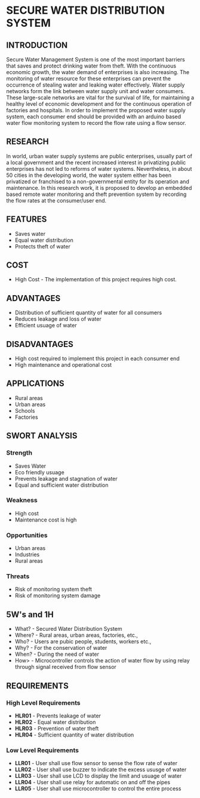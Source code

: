 # SECURE WATER DISTRIBUTION SYSTEM

## INTRODUCTION

Secure Water Management System is one of the most important barriers that saves and protect drinking water from theft. With the continuous economic growth, the water demand of enterprises is also increasing. The monitoring of water resource for these enterprises can prevent the occurrence of stealing water and leaking water effectively. Water supply networks form the link between water supply unit and water consumers. These large-scale networks are vital for the survival of life, for maintaining a healthy level of economic development and for the continuous operation of factories and hospitals. In order to implement the proposed water supply system, each consumer end should be provided with an arduino based water flow monitoring system to record the flow rate using a flow sensor.

## RESEARCH

In world, urban water supply systems are public enterprises, usually part of a local government and the recent increased interest in privatizing public enterprises has not led to reforms of water systems. Nevertheless, in about 50 cities in the developing world, the water system either has been privatized or franchised to a non-governmental entity for its operation and maintenance. In this research work, it is proposed to develop an embedded based remote water monitoring and theft prevention system by recording the flow rates at the consumer/user end.

## FEATURES

* Saves water
* Equal water distribution
* Protects theft of water

## COST
* High Cost - The implementation of this project requires high cost.

## ADVANTAGES

* Distribution of sufficient quantity of water for all consumers
* Reduces leakage and loss of water
* Efficient usuage of water 

## DISADVANTAGES

* High cost required to implement this project in each consumer end
* High maintenance and operational cost

## APPLICATIONS

* Rural areas
* Urban areas
* Schools
* Factories

## SWORT ANALYSIS 

### Strength

* Saves Water
* Eco friendly usuage
* Prevents leakage and stagnation of water
* Equal and sufficient water distribution

### Weakness

* High cost 
* Maintenance cost is high

### Opportunities

* Urban areas
* Industries
* Rural areas

### Threats

* Risk of monitoring system theft
* Risk of monitoring system damage

## 5W's and 1H

* What? - Secured Water Distribution System
* Where? - Rural areas, urban areas, factories, etc.,
* Who? - Users are pubic people, students, workers etc.,
* Why? - For the conservation of water
* When? - During the need of water
* How> - Microcontroller controls the action of water flow by using relay through signal received from flow sensor

## REQUIREMENTS

### High Level Requirements

* **HLR01** - Prevents leakage of water
* **HLR02** - Equal water distribution
* **HLR03** - Prevention of water theft
* **HLR04** - Sufficient quantity of water distribution

### Low Level Requirements

* **LLR01** - User shall use flow sensor to sense the flow rate of water
* **LLR02** - User shall use buzzer to indicate the excess ususge of water
* **LLR03** - User shall use LCD to display the limit and usuage of water
* **LLR04** - User shall use relay for automatic on and off the pipes
* **LLR05** - User shall use microcontroller to control the entire process
